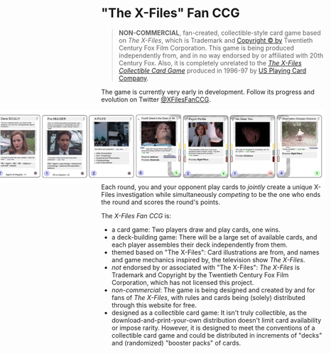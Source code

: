 ---
---

"The X-Files" Fan CCG
=====================

> **NON-COMMERCIAL**, fan-created, collectible-style card game based
> on _The X-Files_, which is Trademark and [Copyright &copy;
> by](http://www.imdb.com/title/tt0106179/business) Twentieth Century
> Fox Film Corporation.  This game is being produced independently
> from, and in no way endorsed by or affiliated with 20th Century Fox.
> Also, it is completely unrelated to the _[The X-Files Collectible
> Card Game](https://wikipedia.org/wiki/The_X-Files_Collectible_Card_Game)_
> produced in 1996-97 by [US Playing Card
> Company](https://wikipedia.org/wiki/United_States_Playing_Card_Company).

The game is currently very early in development.  Follow its progress
and evolution on Twitter
[@XFilesFanCCG](https://twitter.com/XFilesFanCCG).

<img src="assets/images/20170826-sequenceOfPlay.jpg"
    style="width: 750px; max-width: 750px; float: right;"
/>

Each round, you and your opponent play cards to _jointly_ create a
unique X-Files investigation while simultaneously _competing_ to be
the one who ends the round and scores the round's points.

The _X-Files Fan CCG_ is:
* a card game:  Two players draw and play cards, one wins.
* a deck-building game:  There will be a large set of available cards, and each player assembles their deck independently from them.
* themed based on "The X-Files":  Card illustrations are from, and names and game mechanics inspired by, the television show _The X-Files_.
* _not_ endorsed by or associated with "The X-Files":  _The X-Files_ is Trademark and Copyright by the Twentieth Century Fox Film Corporation, which has not licensed this project.
* _non-commercial_:  The game is being designed and created by and for fans of _The X-Files_, with rules and cards being (solely) distributed through this website for free.
* designed as a collectible card game:  It isn't truly collectible, as the download-and-print-your-own distribution doesn't limit card availability or impose rarity.  However, it is designed to meet the conventions of a collectible card game and could be distributed in increments of "decks" and (randomized) "booster packs" of cards.

